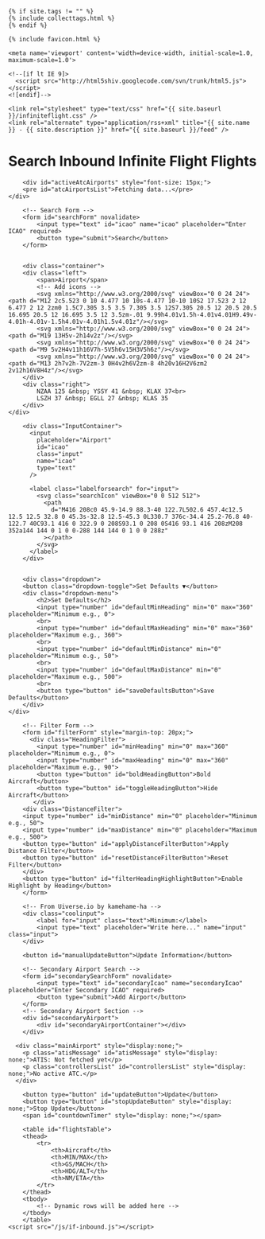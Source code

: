 <head>
    <title>Infinite Flight Inbound Search</title>
     
    {% if site.tags != "" %}
    {% include collecttags.html %}
    {% endif %}
    
    {% include favicon.html %}
    
    <meta name='viewport' content='width=device-width, initial-scale=1.0, maximum-scale=1.0'>

    <!--[if lt IE 9]>
      <script src="http://html5shiv.googlecode.com/svn/trunk/html5.js"></script>
    <![endif]-->

    <link rel="stylesheet" type="text/css" href="{{ site.baseurl }}/infiniteflight.css" />
    <link rel="alternate" type="application/rss+xml" title="{{ site.name }} - {{ site.description }}" href="{{ site.baseurl }}/feed" />
  </head>

  <body>
    <div class="container">
        <h1>Search Inbound Infinite Flight Flights</h1>
        
        <div id="activeAtcAirports" style="font-size: 15px;">
        <pre id="atcAirportsList">Fetching data...</pre>
    </div>

        <!-- Search Form -->
        <form id="searchForm" novalidate>
            <input type="text" id="icao" name="icao" placeholder="Enter ICAO" required>
            <button type="submit">Search</button>
        </form>
        
        
        <div class="container">
        <div class="left">
            <span>Airport</span>
            <!-- Add icons -->
            <svg xmlns="http://www.w3.org/2000/svg" viewBox="0 0 24 24"><path d="M12 2c5.523 0 10 4.477 10 10s-4.477 10-10 10S2 17.523 2 12 6.477 2 12 2zm0 1.5C7.305 3.5 3.5 7.305 3.5 12S7.305 20.5 12 20.5 20.5 16.695 20.5 12 16.695 3.5 12 3.5zm-.01 9.99h4.01v1.5h-4.01v4.01H9.49v-4.01h-4.01v-1.5h4.01v-4.01h1.5v4.01z"/></svg>
            <svg xmlns="http://www.w3.org/2000/svg" viewBox="0 0 24 24"><path d="M19 13H5v-2h14v2z"/></svg>
            <svg xmlns="http://www.w3.org/2000/svg" viewBox="0 0 24 24"><path d="M9 5v2H4v11h16V7h-5V5h6v15H3V5h6z"/></svg>
            <svg xmlns="http://www.w3.org/2000/svg" viewBox="0 0 24 24"><path d="M13 2h7v2h-7V2zm-3 0H4v2h6V2zm-8 4h20v16H2V6zm2 2v12h16V8H4z"/></svg>
        </div>
        <div class="right">
            NZAA 125 &nbsp; YSSY 41 &nbsp; KLAX 37<br>
            LSZH 37 &nbsp; EGLL 27 &nbsp; KLAS 35
        </div>
    </div>
    
        <div class="InputContainer">
          <input
            placeholder="Airport"
            id="icao"
            class="input"
            name="icao"
            type="text"
          />

          <label class="labelforsearch" for="input">
            <svg class="searchIcon" viewBox="0 0 512 512">
              <path
                d="M416 208c0 45.9-14.9 88.3-40 122.7L502.6 457.4c12.5 12.5 12.5 32.8 0 45.3s-32.8 12.5-45.3 0L330.7 376c-34.4 25.2-76.8 40-122.7 40C93.1 416 0 322.9 0 208S93.1 0 208 0S416 93.1 416 208zM208 352a144 144 0 1 0 0-288 144 144 0 1 0 0 288z"
              ></path>
            </svg>
          </label>
        </div>

        
        <div class="dropdown">
        <button class="dropdown-toggle">Set Defaults ▼</button>
        <div class="dropdown-menu">
            <h2>Set Defaults</h2>
            <input type="number" id="defaultMinHeading" min="0" max="360" placeholder="Minimum e.g., 0">
            <br>
            <input type="number" id="defaultMaxHeading" min="0" max="360" placeholder="Maximum e.g., 360">
            <br>
            <input type="number" id="defaultMinDistance" min="0" placeholder="Minimum e.g., 50">
            <br>
            <input type="number" id="defaultMaxDistance" min="0" placeholder="Maximum e.g., 500">
            <br>
            <button type="button" id="saveDefaultsButton">Save Defaults</button>
        </div>
    </div>

        <!-- Filter Form -->
        <form id="filterForm" style="margin-top: 20px;">
          <div class="HeadingFilter">
            <input type="number" id="minHeading" min="0" max="360" placeholder="Minimum e.g., 0">
            <input type="number" id="maxHeading" min="0" max="360" placeholder="Maximum e.g., 90">
            <button type="button" id="boldHeadingButton">Bold Aircraft</button>
            <button type="button" id="toggleHeadingButton">Hide Aircraft</button>
           </div> 
        <div class="DistanceFilter">
        <input type="number" id="minDistance" min="0" placeholder="Minimum e.g., 50">
        <input type="number" id="maxDistance" min="0" placeholder="Maximum e.g., 500">
        <button type="button" id="applyDistanceFilterButton">Apply Distance Filter</button>
        <button type="button" id="resetDistanceFilterButton">Reset Filter</button>
        </div>
        <button type="button" id="filterHeadingHighlightButton">Enable Highlight by Heading</button>
        </form>
        
        <!-- From Uiverse.io by kamehame-ha --> 
        <div class="coolinput">
            <label for="input" class="text">Minimum:</label>
            <input type="text" placeholder="Write here..." name="input" class="input">
        </div>
        
        <button id="manualUpdateButton">Update Information</button>
        
        <!-- Secondary Airport Search -->
        <form id="secondarySearchForm" novalidate>
            <input type="text" id="secondaryIcao" name="secondaryIcao" placeholder="Enter Secondary ICAO" required>
            <button type="submit">Add Airport</button>
        </form>
        <!-- Secondary Airport Section -->
        <div id="secondaryAirport">
            <div id="secondaryAirportContainer"></div>
        </div>
        
      <div class="mainAirport" style="display:none;">
        <p class="atisMessage" id="atisMessage" style="display: none;">ATIS: Not fetched yet</p>    
        <p class="controllersList" id="controllersList" style="display: none;">No active ATC.</p>
      </div>

        <button type="button" id="updateButton">Update</button>
        <button type="button" id="stopUpdateButton" style="display: none;">Stop Update</button>
        <span id="countdownTimer" style="display: none;"></span>
        
        <table id="flightsTable">
        <thead>
            <tr>
                <th>Aircraft</th>
                <th>MIN/MAX</th>
                <th>GS/MACH</th>
                <th>HDG/ALT</th>
                <th>NM/ETA</th>
            </tr>
        </thead>
        <tbody>
            <!-- Dynamic rows will be added here -->
        </tbody>
        </table>
    <script src="/js/if-inbound.js"></script>